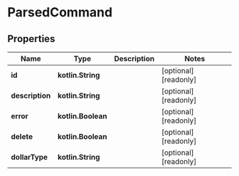
# ParsedCommand

## Properties
Name | Type | Description | Notes
------------ | ------------- | ------------- | -------------
**id** | **kotlin.String** |  |  [optional] [readonly]
**description** | **kotlin.String** |  |  [optional] [readonly]
**error** | **kotlin.Boolean** |  |  [optional] [readonly]
**delete** | **kotlin.Boolean** |  |  [optional] [readonly]
**dollarType** | **kotlin.String** |  |  [optional] [readonly]



